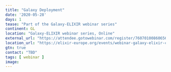 ```yaml
---
title: "Galaxy Deployment"
date: '2020-05-28'
days: 1
tease: "Part of the Galaxy-ELIXIR webinar series"
continent: GL
location: "Galaxy-ELIXIR webinar series, Online"
external_url: "https://attendee.gotowebinar.com/register/7607010086065649936"
location_url: "https://elixir-europe.org/events/webinar-galaxy-elixir-covid19"
gtn: true
contact: "TBD"
tags: [ webinar ]
image: 
---
```

